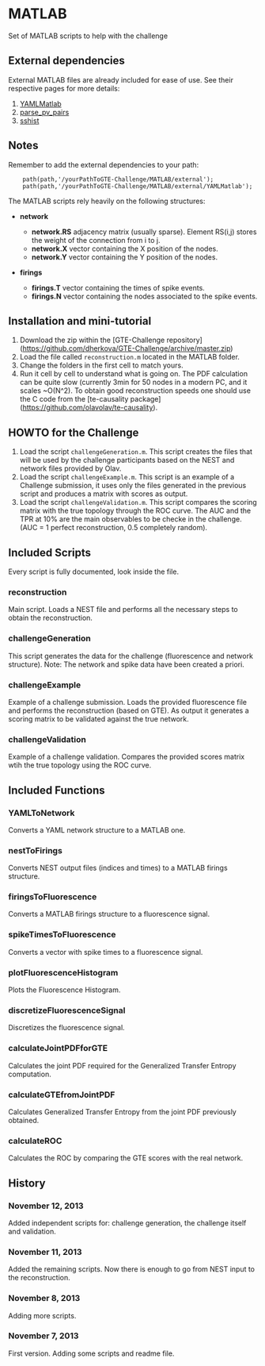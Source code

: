 # MATLAB
Set of MATLAB scripts to help with the challenge

## External dependencies
External MATLAB files are already included for ease of use. See their
respective pages for more details:

1. [YAMLMatlab](https://code.google.com/p/yamlmatlab/)
2. [parse_pv_pairs](http://www.mathworks.com/matlabcentral/fileexchange/9082-parsepvpairs)
3. [sshist](http://www.mathworks.com/matlabcentral/fileexchange/24913-histogram-binwidth-optimization)

## Notes
Remember to add the external dependencies to your path:

        path(path,'/yourPathToGTE-Challenge/MATLAB/external');
        path(path,'/yourPathToGTE-Challenge/MATLAB/external/YAMLMatlab');

The MATLAB scripts rely heavily on the following structures:

* **network**
  * **network.RS** adjacency matrix (usually sparse). Element RS(i,j) stores
    the weight of the connection from i to j.
  * **network.X** vector containing the X position of the nodes.
  * **network.Y** vector containing the Y position of the nodes.

* **firings**
  * **firings.T** vector containing the times of spike events.
  * **firings.N** vector containing the nodes associated to the spike
    events.

## Installation and mini-tutorial
1. Download the zip within the [GTE-Challenge repository] (https://github.com/dherkova/GTE-Challenge/archive/master.zip)
2. Load the file called `reconstruction.m` located in the MATLAB folder.
3. Change the folders in the first cell to match yours.
4. Run it cell by cell to understand what is going on. The PDF
   calculation can be quite slow (currently 3min for 50 nodes in a
   modern PC, and it scales ~O(N^2). To obtain good reconstruction speeds
   one should use the C code from the [te-causality package] (https://github.com/olavolav/te-causality).

## HOWTO for the Challenge
1. Load the script `challengeGeneration.m`. This script creates the
   files that will be used by the challenge participants based on the
   NEST and network files provided by Olav.
2. Load the script `challengeExample.m`. This script is an example of a
   Challenge submission, it uses only the files generated in the
   previous script and produces a matrix with scores as output.
3. Load the script `challengeValidation.m`. This script compares the
   scoring matrix with the true topology through the ROC curve. The AUC
   and the TPR at 10% are the main observables to be checke in the
   challenge. (AUC = 1 perfect reconstruction, 0.5 completely random).

## Included Scripts
Every script is fully documented, look inside the file.

### reconstruction
Main script. Loads a NEST file and performs all the necessary steps to
obtain the reconstruction.

### challengeGeneration
This script generates the data for the challenge (fluorescence and network structure). Note: The network and spike data have been created a priori.

### challengeExample
Example of a challenge submission. Loads the provided fluorescence file
and performs the reconstruction (based on GTE). As output it generates a
scoring matrix to be validated against the true network.

### challengeValidation
Example of a challenge validation. Compares the provided scores matrix
wtih the true topology using the ROC curve.

## Included Functions

### YAMLToNetwork
Converts a YAML network structure to a MATLAB one.

### nestToFirings
Converts NEST output files (indices and times) to a MATLAB firings structure.

### firingsToFluorescence
Converts a MATLAB firings structure to a fluorescence signal.

### spikeTimesToFluorescence
Converts a vector with spike times to a fluorescence signal.

### plotFluorescenceHistogram
Plots the Fluorescence Histogram.

### discretizeFluorescenceSignal
Discretizes the fluorescence signal.

### calculateJointPDFforGTE
Calculates the joint PDF required for the Generalized Transfer Entropy
computation. 

### calculateGTEfromJointPDF 
Calculates Generalized Transfer Entropy from the joint PDF previously
obtained.

### calculateROC 
Calculates the ROC by comparing the GTE scores with the real network.

## History

### November 12, 2013
Added independent scripts for: challenge generation, the challenge
itself and validation.

### November 11, 2013

Added the remaining scripts. Now there is enough to go from NEST
input to the reconstruction.

### November 8, 2013

Adding more scripts.

### November 7, 2013

First version. Adding some scripts and readme file.

